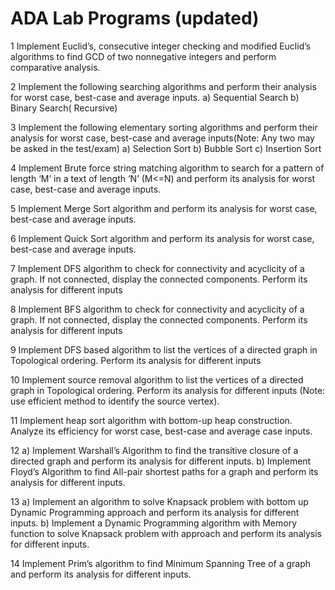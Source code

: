 # ADA Lab Programs (updated)

1
Implement Euclid’s, consecutive integer checking and modified Euclid’s algorithms to
find GCD of two nonnegative integers and perform comparative analysis.

2
Implement the following searching algorithms and perform their analysis for worst
case, best-case and average inputs.
a) Sequential Search
b) Binary Search( Recursive)

3
Implement the following elementary sorting algorithms and perform their analysis for
worst case, best-case and average inputs(Note: Any two may be asked in the
test/exam)
a) Selection Sort b) Bubble Sort c) Insertion Sort

4 Implement Brute force string matching algorithm to search for a pattern of length ‘M’
in a text of length ‘N’ (M<=N) and perform its analysis for worst case, best-case and
average inputs.

5
Implement Merge Sort algorithm and perform its analysis for worst case, best-case and
average inputs.

6 Implement Quick Sort algorithm and perform its analysis for worst case, best-case and
average inputs.

7 Implement DFS algorithm to check for connectivity and acyclicity of a graph. If not
connected, display the connected components. Perform its analysis for different inputs

8 Implement BFS algorithm to check for connectivity and acyclicity of a graph. If not
connected, display the connected components. Perform its analysis for different inputs

9 Implement DFS based algorithm to list the vertices of a directed graph in Topological
ordering. Perform its analysis for different inputs

10 Implement source removal algorithm to list the vertices of a directed graph in
Topological ordering. Perform its analysis for different inputs (Note: use efficient
method to identify the source vertex).

11 Implement heap sort algorithm with bottom-up heap construction. Analyze its
efficiency for worst case, best-case and average case inputs.

12 a) Implement Warshall’s Algorithm to find the transitive closure of a directed graph
and perform its analysis for different inputs.
b) Implement Floyd’s Algorithm to find All-pair shortest paths for a graph and perform
its analysis for different inputs.

13 a) Implement an algorithm to solve Knapsack problem with bottom up Dynamic
Programming approach and perform its analysis for different inputs.
b) Implement a Dynamic Programming algorithm with Memory function to solve
Knapsack problem with approach and perform its analysis for different inputs.

14 Implement Prim’s algorithm to find Minimum Spanning Tree of a graph and perform
its analysis for different inputs.

